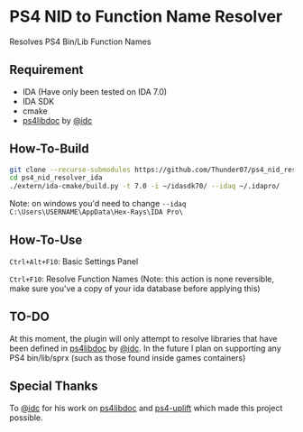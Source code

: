 # PS4 NID to Function Name Resolver
Resolves PS4 Bin/Lib Function Names

## Requirement
- IDA (Have only been tested on IDA 7.0)
- IDA SDK
- cmake
- [ps4libdoc](https://github.com/idc/ps4libdoc) by [@idc](https://github.com/idc)

## How-To-Build
```bash
git clone --recurse-submodules https://github.com/Thunder07/ps4_nid_resolver_ida.git
cd ps4_nid_resolver_ida
./extern/ida-cmake/build.py -t 7.0 -i ~/idasdk70/ --idaq ~/.idapro/
```
Note: on windows you'd need to change `--idaq C:\Users\USERNAME\AppData\Hex-Rays\IDA Pro\`

## How-To-Use
`Ctrl+Alt+F10`: Basic Settings Panel

`Ctrl+F10`: Resolve Function Names (Note: this action is none reversible, make sure you've a copy of your ida database before applying this)

## TO-DO
At this moment, the plugin will only attempt to resolve libraries that have been defined in [ps4libdoc](https://github.com/idc/ps4libdoc) by [@idc](https://github.com/idc).
In the future I plan on supporting any PS4 bin/lib/sprx (such as those found inside games containers)

## Special Thanks
To [@idc](https://github.com/idc) for his work on [ps4libdoc](https://github.com/idc/ps4libdoc) and [ps4-uplift](https://github.com/idc/ps4-uplift) which made this project possible.
